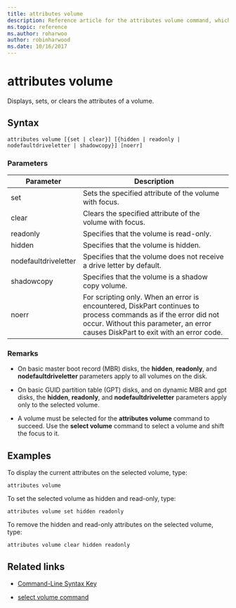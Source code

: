 ```yaml
---
title: attributes volume
description: Reference article for the attributes volume command, which displays, sets, or clears the attributes of a volume.
ms.topic: reference
ms.author: roharwoo
author: robinharwood
ms.date: 10/16/2017
---
```

# attributes volume



Displays, sets, or clears the attributes of a volume.

## Syntax

```
attributes volume [{set | clear}] [{hidden | readonly | nodefaultdriveletter | shadowcopy}] [noerr]
```

### Parameters

| Parameter | Description |
| ------- | -------- |
| set | Sets the specified attribute of the volume with focus. |
| clear | Clears the specified attribute of the volume with focus. |
| readonly | Specifies that the volume is read-only. |
| hidden | Specifies that the volume is hidden. |
| nodefaultdriveletter | Specifies that the volume does not receive a drive letter by default. |
| shadowcopy | Specifies that the volume is a shadow copy volume. |
| noerr | For scripting only. When an error is encountered, DiskPart continues to process commands as if the error did not occur. Without this parameter, an error causes DiskPart to exit with an error code. |

### Remarks

- On basic master boot record (MBR) disks, the **hidden**, **readonly**, and **nodefaultdriveletter** parameters apply to all volumes on the disk.

- On basic GUID partition table (GPT) disks, and on dynamic MBR and gpt disks, the **hidden**, **readonly**, and **nodefaultdriveletter** parameters apply only to the selected volume.

- A volume must be selected for the **attributes volume** command to succeed. Use the **select volume** command to select a volume and shift the focus to it.

## Examples

To display the current attributes on the selected volume, type:

```
attributes volume
```

To set the selected volume as hidden and read-only, type:

```
attributes volume set hidden readonly
```

To remove the hidden and read-only attributes on the selected volume, type:

```
attributes volume clear hidden readonly
```

## Related links

- [Command-Line Syntax Key](command-line-syntax-key.md)

- [select volume command](select-volume.md)
